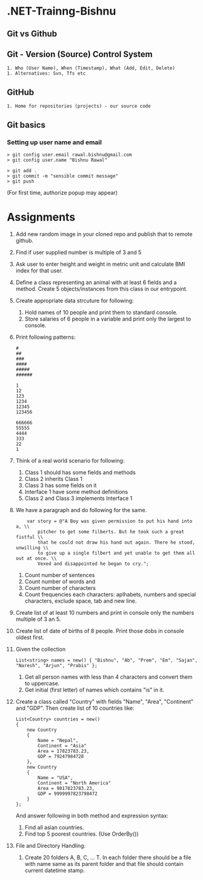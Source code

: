 # .NET-Trainng-Bishnu

## Git vs Github

## Git - Version (Source) Control System
    1. Who (User Name), When (Timestamp), What (Add, Edit, Delete)
    1. Alternatives: Svn, Tfs etc

## GitHub
    1. Home for repositories (projects) - our source code


## Git basics
### Setting up user name and email
```
> git config user.email rawal.bishnu@gmail.com
> git config user.name "Bishnu Rawal"
```

```
> git add .
> git commit -m "sensible commit message"
> git push
```
(For first time, authorize popup may appear)

# Assignments
1. Add new random image in your cloned repo and publish that to remote github.  
1. Find if user supplied number is multiple of 3 and 5
1. Ask user to enter height and weight in metric unit and calculate BMI index for that user.
1. Define a class representing an animal with at least 6 fields and a method. Create 5 objects/instances from this class in our entrypoint.
1. Create appropriate data strcuture for following:
    1. Hold names of 10 people and print them to standard console.
    1. Store salaries of 6 people in a variable and print only the largest to console.
1. Print following patterns:
    ```
    #
    ##
    ###
    ####
    #####
    ######
    ```
    ```
    1
    12
    123
    1234
    12345
    123456
    ```
    ```
    666666
    55555
    4444
    333
    22
    1
    ```
1. Think of a real world scenario for following:
    1. Class 1 should has some fields and methods
    2. Class 2 inherits Class 1
    1. Class 3 has some fields on it
    3. Interface 1 have some method definitions
    1. Class 2 and Class 3 implements Interface 1

1. We have a paragraph and do following for the same.
    ```
        var story = @"A Boy was given permission to put his hand into a, \\
            pitcher to get some filberts. But he took such a great fistful \\
            that he could not draw his hand out again. There he stood, unwilling \\
            to give up a single filbert and yet unable to get them all out at once. \\
            Vexed and disappointed he began to cry.";
    ```

    1. Count number of sentences
    1. Count number of words and 
    1. Count number of characters
    1. Count frequencies each characters: aplhabets, numbers and special characters, exclude space, tab and new line.

1. Create list of at least 10 numbers and print in console only the numbers multiple of 3 an 5.
1. Create list of date of births of 8 people. Print those dobs in console oldest first.
1. Given the collection
    ```
    List<string> names = new() { "Bishnu", "Ab", "Prem", "Em", "Sajan", "Naresh", "Arjun", "Prabis" };
    ```
    1. Get all person names with less than 4 characters and convert them to uppercase.
    1. Get initial (first letter) of names which contains "is" in it.
1. Create a class called "Country" with fields "Name", "Area", "Continent" and "GDP". Then create list of 10 countries like:
    ```
    List<Country> countries = new() 
    { 
        new Country 
        { 
            Name = "Nepal",
            Continent = "Asia"
            Area = 17823783.23,
            GDP = 79247984728
        },
        new Country 
        { 
            Name = "USA",
            Continent = "North America"
            Area = 9817823783.23,
            GDP = 9999997823798472
        }
    };
    ```
    And answer following in both method and expression syntax:
    1. Find all asian countries.
    1. Find top 5 poorest countries. (Use OrderBy())
1. File and Directory Handling:
    1. Create 20 folders A, B, C, ... T. In each folder there should be a file with name same as its parent folder and that file should contain current datetime stamp.